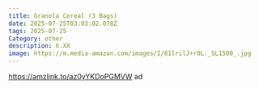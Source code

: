 ```yaml
---
title: Granola Cereal (3 Bags)
date: 2025-07-25T03:03:02.078Z
tags: 2025-07-25
Category: other
description: 6.XX
image: https://m.media-amazon.com/images/I/81lrilJ+rOL._SL1500_.jpg
---
```

https://amzlink.to/az0yYKDoPGMVW    ad